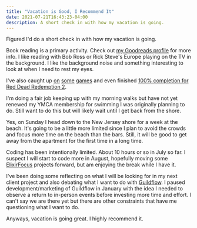 ```yaml
---
title: "Vacation is Good, I Recommend It"
date: 2021-07-21T16:43:23-04:00
description: A short check in with how my vacation is going.
---
```


Figured I'd do a short check in with how my vacation is going.

Book reading is a primary activity. Check out [my Goodreads profile](https://www.goodreads.com/zorn711 ) for more info. I like reading with Bob Ross or Rick Steve's Europe playing on the TV in the background. I like the background noise and something interesting to look at when I need to rest my eyes.

I've also caught up [on](https://twitter.com/zorn/status/1412889835774349314) [some](https://twitter.com/zorn/status/1414050505588936705) [games](https://twitter.com/zorn/status/1415048051874480130) and even finished [100% completion for Red Dead Redemption 2](https://twitter.com/zorn/status/1413597196654628866).

I'm doing a fair job keeping up with my morning walks but have not yet renewed my YMCA membership for swimming I was originally planning to do. Still want to do this but will likely wait until I get back from the shore.

Yes, on Sunday I head down to the New Jersey shore for a week at the beach. It's going to be a little more limited since I plan to avoid the crowds and focus more time on the beach than the bars. Still, it will be good to get away from the apartment for the first time in a long time.

Coding has been intentionally limited. About 10 hours or so in July so far. I suspect I will start to code more in August, hopefully moving some [ElixirFocus](https://elixirfocus.com/) projects forward, but am enjoying the break while I have it.

I've been doing some reflecting on what I will be looking for in my next client project and also debating what I want to do with [Guildflow](/projects/guildflow/). I paused development/marketing of Guildflow in January with the idea I needed to observe a return to in-person events before investing more time and effort. I can't say we are there yet but there are other constraints that have me questioning what I want to do.

Anyways, vacation is going great. I highly recommend it.
